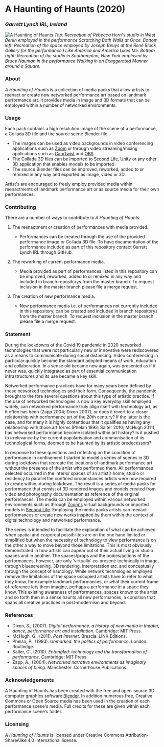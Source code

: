 # A Haunting of Haunts (2020)
### *Garrett Lynch IRL, Ireland*

![A Haunting of Haunts](https://user-images.githubusercontent.com/8354239/89712964-f3be5f80-d9b1-11ea-96b7-559f1a2a2558.png)
*Top: Recreation of Rebecca Horn's studio in West Berlin employed in the performance Scratching Both Walls at Once. Bottom left: Recreation of the space employed by Joseph Beuys at the René Block Gallery for the performance I Like America and America Likes Me. Bottom right: Recreation of the studio in Southampton, New York employed by Bruce Nauman in the performance Walking in an Exaggerated Manner around a Square.*

### About

*A Haunting of Haunts* is a collection of media packs that allow artists to reenact or create new networked performance art based on landmark performance art. It provides media in image and 3D formats that can be employed within a number of networked environments.


### Usage

Each pack contains a high resolution image of the scene of a performance, a Collada 3D file and the source scene Blender file.

*	The images can be used as video backgrounds in video conferencing applications such as [Zoom](https://zoom.us/) or through video streaming/mixing applications such as [CamTwist](http://camtwiststudio.com/) and [OBS](https://obsproject.com/).
*	The Collada 3D files can be imported to [Second Life](https://secondlife.com/), [Unity](https://unity.com/) or any other 3D application that enables models to be imported.
*	The source Blender files can be improved, reworked, added to or remixed in any way and exported as image, video or 3D.

Artist's are encouraged to freely employ provided media within reenactments of landmark performance art or as source media for their own performances. 


### Contributing

There are a number of ways to contribute to *A Haunting of Haunts*:

1. The reenactment or creation of performances with media provided.
	*	Performances can be created through the use of the provided performance image or Collada 3D file. To have documentation of the performance included as part of this repository contact Garrett Lynch IRL through GitHub.

2. The reworking of current performance media.
	*	Media provided as part of performances listed in this repository can be improved, reworked, added to or remixed in any way and included in branch repositorys from the master branch. To request inclusion in the master branch please file a merge request.

3. The creation of new performance media.
	*	New performance media i.e. of performances not currently included in this repository, can be created and included in branch repositorys from the master branch. To request inclusion in the master branch please file a merge request.


### Statement

During the lockdowns of the Covid 19 pandemic in 2020 networked technologies that were not particularly new or innovative were rediscovered as a means to communicate during social distancing. Video conferencing in particular quickly become the standard adopted means of work, education and collaboration. In a sense old became new again, was presented as if it never was, quickly integrated as part of essential communication infrastructures and its use became a key skill.

Networked performance practices have for many years been defined by these networked technologies and their form. Consequently, the pandemic brought to the fore several questions about this type of artistic practice. If the use of networked technologies is now a key everyday skill employed widely, can networked performance truly align itself with technology art, as it often has been (Zapp 2004; Dixon 2007), or does it revert to a closer relationship with performance art of the 20th century? If the latter is the case, and for many it is highly contentious that it qualifies as having any relationship with those art forms (Phelan 1993; Salter 2010; McHugh 2011), has networked performance become isolated within art history? Is it pushed to irrelevance by the current popularisation and commonisation of its technological forms, doomed to be haunted by its artistic predecessors?

In response to these questions and reflecting on the condition of performance in confinement I started to model a series of scenes in 3D during lockdown that recreate the locations of landmark performance art without the presence of the artist who performed them. All performances selected occurred in the interior spaces of an artist’s home, studio or residency to parallel the confined circumstances artists were now required to create within, during lockdown. The result is a series of media packs for performance that consist of 3D rendered images and models created from video and photography documentation as reference of the original performances. The media can be employed within various networked environments such as through [Zoom's](https://zoom.us/) virtual backgrounds or imported models in [Second Life](https://secondlife.com/). Employing the media packs artists can reenact performances or create new works inspired by them within the context of digital technology and networked performance.

The series is intended to facilitate the exploration of what can be achieved when spatial and corporeal possibilites are on the one hand limited or simplified but when the necessity of technology to view performance is on the other a way to move beyond those limitations. This is most obviously demonstrated in how artists can appear out of their actual living or studio spaces and in another. The spaces/props and the bodies/actions of the performances, however, are only 'virtually' co-present: technically in image, through bluescreening, 3D rendering, interpretation etc. and conceptually through the concept of hautology. While network technologies employed remove the limitations of the space occupied artists have to refer to what they know, for example landmark performances, or what their current frame of reference lets them imagine, perhaps a performance in a space they know. This existing awareness of performances, spaces known to the artist and so forth then in a sense haunts all new performances, a condition that spans all creative practices in post-modernism and beyond.


### References

*	Dixon, S., (2007). *Digital performance: a history of new media in theater, dance, performance art and installation*. Cambridge: MIT Press.
*	McHugh, G., (2011). *Post internet*. Brescia: LINK Editions.
*	Phelan, P., (1993). *Unmarked: the politics of performance*. London: Routledge.
*	Salter, C., (2010). *Entangled: technology and the transformation of performance*. Cambridge: MIT Press.
*	Zapp, A., (2004). *Networked narrative environments as imaginary spaces of being*. Manchester: Cornerhouse Publications.


### Acknowledgements

A Haunting of Haunts has been created with the free and open-source 3D computer graphics software [Blender](https://www.blender.org/). In addition numerous free, Creative Commons or Open Source media has been used in the creation of each performance scene's media. Full credits for these are given within each performance scene's folder.


### Licensing

*A Haunting of Haunts* is licensed under Creative Commons Attribution-ShareAlike 4.0 International license.